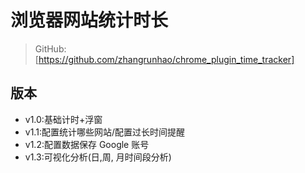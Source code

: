 # 浏览器网站统计时长

> GitHub: [https://github.com/zhangrunhao/chrome_plugin_time_tracker]

## 版本

- v1.0:基础计时+浮窗
- v1.1:配置统计哪些网站/配置过长时间提醒
- v1.2:配置数据保存 Google 账号
- v1.3:可视化分析(日,周, 月时间段分析)
